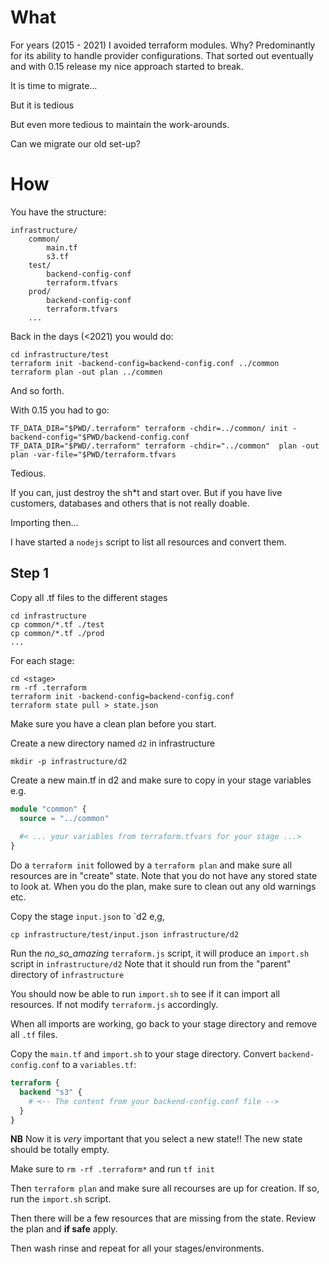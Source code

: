 # What

For years (2015 - 2021) I avoided terraform modules. Why? Predominantly for its ability
to handle provider configurations. That sorted out eventually and with 0.15 release my 
nice approach started to break.

It is time to migrate...

But it is tedious 

But even more tedious to maintain the work-arounds.

Can we migrate our old set-up?

# How

You have the structure: 

```
infrastructure/
    common/
        main.tf
        s3.tf
    test/
        backend-config-conf
        terraform.tfvars
    prod/
        backend-config-conf
        terraform.tfvars
    ...     
```

Back in the days (<2021) you would do:

```
cd infrastructure/test
terraform init -backend-config=backend-config.conf ../common
terraform plan -out plan ../commen
```

And so forth.

With 0.15 you had to go:
```
TF_DATA_DIR="$PWD/.terraform" terraform -chdir=../common/ init -backend-config="$PWD/backend-config.conf
TF_DATA_DIR="$PWD/.terraform" terraform -chdir="../common"  plan -out plan -var-file="$PWD/terraform.tfvars
```

Tedious.

If you can, just destroy the sh*t and start over. But if you have live customers, databases and others
that is not really doable. 

Importing then...

I have started a `nodejs` script to list all resources and convert them.

## Step 1

Copy all .tf files to the different stages

```
cd infrastructure
cp common/*.tf ./test
cp common/*.tf ./prod
...
```

For each stage:
````
cd <stage>
rm -rf .terraform
terraform init -backend-config=backend-config.conf
terraform state pull > state.json
````

Make sure you have a clean plan before you start.

Create a new directory named `d2` in infrastructure

```
mkdir -p infrastructure/d2
```

Create a new main.tf in d2 and make sure to copy in your stage variables e.g.

```terraform
module "common" {
  source = "../common"
  
  #< ... your variables from terraform.tfvars for your stage ...>
}
```

Do a `terraform init` followed by a `terraform plan` and make sure all resources are in "create" state. Note 
that you do not have any stored state to look at. When you do the plan, make sure to clean out any old 
warnings etc. 



Copy the stage `input.json` to `d2 e,g,

`cp infrastructure/test/input.json infrastructure/d2`

Run the _no_so_amazing_ `terraform.js` script, it will produce an `import.sh` script in `infrastructure/d2` Note
that it should run from the "parent" directory of `infrastructure`

You should now be able to run `import.sh` to see if it can import all resources. If not modify `terraform.js` 
accordingly.


When all imports are working, go back to your stage directory and remove all `.tf` files.

Copy the `main.tf` and `import.sh` to your stage directory. Convert `backend-config.conf` to a `variables.tf`:

````terraform
terraform {
  backend "s3" {
    # <-- The content from your backend-config.conf file -->
  }
}
````

**NB** Now it is _very_ important that you select a new state!! The new state should be totally empty.

Make sure to `rm -rf .terraform*` and run `tf init`

Then `terraform plan` and make sure all recourses are up for creation. If so, run the `import.sh` script. 

Then there will be a few resources that are missing from the state. Review the plan and **if safe** apply.

Then wash rinse and repeat for all your stages/environments.
